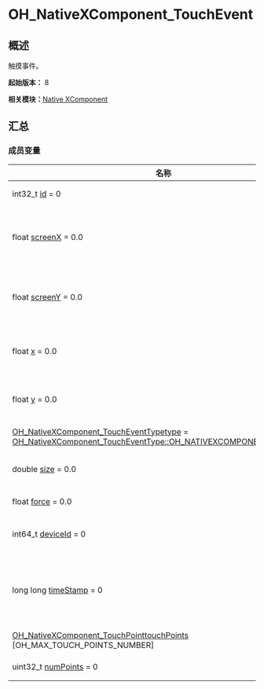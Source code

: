 # OH_NativeXComponent_TouchEvent


## 概述

触摸事件。

**起始版本：** 8

**相关模块：**[Native XComponent](_o_h___native_x_component.md)


## 汇总


### 成员变量

| 名称 | 描述 | 
| -------- | -------- |
| int32_t [id](_o_h___native_x_component.md#id-22) = 0 |  手指的唯一标识符。| 
| float [screenX](_o_h___native_x_component.md#screenx-23) = 0.0 |  触摸点相对于XComponent所在应用窗口左上角的x坐标。| 
| float [screenY](_o_h___native_x_component.md#screeny-23) = 0.0 |  触摸点相对于XComponent所在应用窗口左上角的y坐标。| 
| float [x](_o_h___native_x_component.md#x-23) = 0.0 |  触摸点相对于XComponent组件左边缘的x坐标。| 
| float [y](_o_h___native_x_component.md#y-23) = 0.0 |  触摸点相对于XComponent组件上边缘的y坐标。| 
| [OH_NativeXComponent_TouchEventType](_o_h___native_x_component.md#oh_nativexcomponent_toucheventtype)[type](_o_h___native_x_component.md#type-22) = [OH_NativeXComponent_TouchEventType::OH_NATIVEXCOMPONENT_UNKNOWN](_o_h___native_x_component.md) | 触摸事件的触摸类型。 | 
| double [size](_o_h___native_x_component.md#size-22) = 0.0 |  指垫和屏幕之间的接触面积。| 
| float [force](_o_h___native_x_component.md#force-22) = 0.0 |  当前触摸事件的压力。| 
| int64_t [deviceId](_o_h___native_x_component.md#deviceid) = 0 |  产生当前触摸事件的设备的ID。| 
| long long [timeStamp](_o_h___native_x_component.md#timestamp-22) = 0 |  当前触摸事件的时间戳。触发事件时距离系统启动的时间间隔，单位纳秒。| 
| [OH_NativeXComponent_TouchPoint](_o_h___native_x_component___touch_point.md)[touchPoints](_o_h___native_x_component.md#touchpoints) [OH_MAX_TOUCH_POINTS_NUMBER] |  当前触摸点的数组。| 
| uint32_t [numPoints](_o_h___native_x_component.md#numpoints) = 0 |  当前接触点的数量。| 
